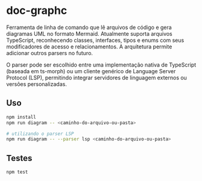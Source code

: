 # doc-graphc

Ferramenta de linha de comando que lê arquivos de código e gera diagramas UML no formato Mermaid. Atualmente suporta arquivos TypeScript, reconhecendo classes, interfaces, tipos e enums com seus modificadores de acesso e relacionamentos. A arquitetura permite adicionar outros parsers no futuro.

O parser pode ser escolhido entre uma implementação nativa de TypeScript (baseada em ts-morph) ou um cliente genérico de Language Server Protocol (LSP), permitindo integrar servidores de linguagem externos ou versões personalizadas.

## Uso

```bash
npm install
npm run diagram -- <caminho-do-arquivo-ou-pasta>

# utilizando o parser LSP
npm run diagram -- --parser lsp <caminho-do-arquivo-ou-pasta>
```

## Testes

```bash
npm test
```
